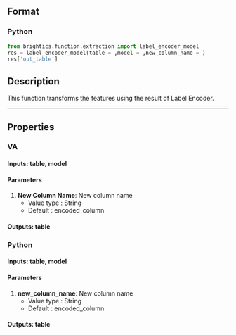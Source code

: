 ## Format
### Python
```python
from brightics.function.extraction import label_encoder_model
res = label_encoder_model(table = ,model = ,new_column_name = )
res['out_table']
```

## Description
This function transforms the features using the result of Label Encoder.

---

## Properties
### VA
#### Inputs: table, model

#### Parameters
1. **New Column Name**: New column name
   - Value type : String
   - Default : encoded_column

#### Outputs: table

### Python
#### Inputs: table, model

#### Parameters
1. **new_column_name**: New column name
   - Value type : String
   - Default : encoded_column

#### Outputs: table

